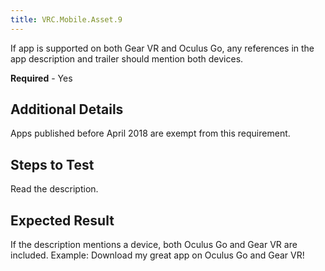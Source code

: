 ```yaml
---
title: VRC.Mobile.Asset.9
---
```

If app is supported on both Gear VR and Oculus Go, any references in the app description and trailer should mention both devices.

**Required** - Yes

## Additional Details

Apps published before April 2018 are exempt from this requirement.

## Steps to Test

Read the description.

## Expected Result

If the description mentions a device, both Oculus Go and Gear VR are included. Example: Download my great app on Oculus Go and Gear VR!

